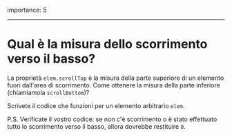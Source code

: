 importance: 5

---

# Qual è la misura dello scorrimento verso il basso?

La proprietà `elem.scrollTop` è la misura della parte superiore di un elemento fuori dall'area di scorrimento. Come ottenere la misura della parte inferiore (chiamiamola `scrollBottom`)?

Scrivete il codice che funzioni per un elemento arbitrario `elem`.

P.S. Verificate il vostro codice: se non c'è scorrimento o è stato effettuato tutto lo scorrimento verso il basso, allora dovrebbe restituire `0`.
